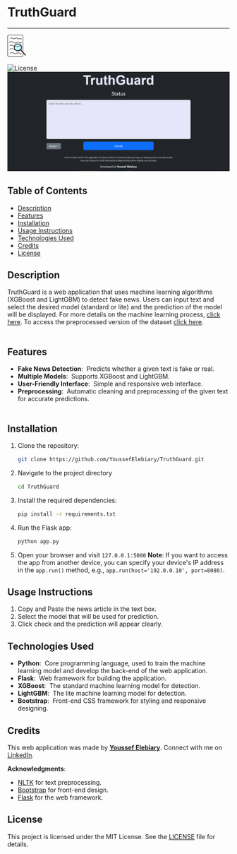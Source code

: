 # TruthGuard
___

<img src="static/images/icon.png" alt="Icon" width="42" height="50" />

![License](https://img.shields.io/badge/license-MIT-blue.svg)  
![screenshot1](static/images/screenshot.png)

## Table of Contents
- [Description](#description)
- [Features](#features)
- [Installation](#installation)
- [Usage Instructions](#usage-instructions)
- [Technologies Used](#technologies-used)
- [Credits](#credits)
- [License](#license)

## Description
TruthGuard is a web application that uses machine learning algorithms (XGBoost and LightGBM) to detect fake news.
Users can input text and select the desired model (standard or lite) and the prediction of the model will be displayed.
For more details on the machine learning process, [click here](https://www.kaggle.com/code/youssefelebiary/truthguard).
To access the preprocessed version of the dataset [click here](https://www.kaggle.com/datasets/youssefelebiary/fake-and-real-news-preprocessed).<br><br>

## Features
- **Fake News Detection**: &nbsp;Predicts whether a given text is fake or real.
- **Multiple Models**: &nbsp;Supports XGBoost and LightGBM.
- **User-Friendly Interface**: &nbsp;Simple and responsive web interface.
- **Preprocessing**: &nbsp;Automatic cleaning and preprocessing of the given text for accurate predictions. <br><br>

## Installation
1. Clone the repository:
    ```bash
    git clone https://github.com/YoussefElebiary/TruthGuard.git
    ```
2. Navigate to the project directory
    ```bash
    cd TruthGuard
    ```
3. Install the required dependencies:
    ```bash
    pip install -r requirements.txt
    ```
4. Run the Flask app:
    ```bash
    python app.py
    ```
5. Open your browser and visit `127.0.0.1:5000`
**Note**: If you want to access the app from another device, you can specify your device's IP address in the `app.run()` method, e.g., `app.run(host='192.0.0.10', port=8080)`.

## Usage Instructions
1. Copy and Paste the news article in the text box.
2. Select the model that will be used for prediction.
3. Click check and the prediction will appear clearly.

## Technologies Used
- **Python**: &nbsp;Core programming language, used to train the machine learning model and develop the back-end of the web application.
- **Flask**: &nbsp;Web framework for building the application.
- **XGBoost**: &nbsp;The standard machine learning model for detection.
- **LightGBM**: &nbsp;The lite machine learning model for detection.
- **Bootstrap**: &nbsp;Front-end CSS framework for styling and responsive designing.

## Credits
This web application was made by [**Youssef Elebiary**](https://github.com/YoussefElebiary/).
Connect with me on [LinkedIn](https://www.linkedin.com/in/youssef-elebiary/).

**Acknowledgments**:
- [NLTK](https://www.nltk.org/) for text preprocessing.
- [Bootstrap](https://getbootstrap.com/) for front-end design.
- [Flask](https://flask.palletsprojects.com/) for the web framework.

## License
This project is licensed under the MIT License. See the [LICENSE](LICENSE) file for details.